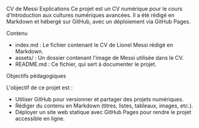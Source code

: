 CV de Messi
Explications
Ce projet est un CV numérique pour le cours d'Introduction aux cultures numériques avancées. Il a été rédigé en Markdown et hébergé sur GitHub, avec un déploiement via GitHub Pages.

Contenu

- index.md : Le fichier contenant le CV de Lionel Messi rédigé en Markdown.
- assets/ : Un dossier contenant l'image de Messi utilisée dans le CV.
- README.md : Ce fichier, qui sert à documenter le projet.

Objectifs pédagogiques

L'objectif de ce projet est :

- Utiliser GitHub pour versionner et partager des projets numériques.
- Rédiger du contenu en Markdown (titres, listes, tableaux, images, etc.).
- Déployer un site web statique avec GitHub Pages pour rendre le projet accessible en ligne.



